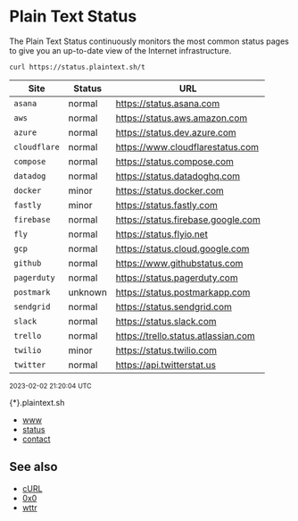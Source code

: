 # Plain Text Status

The Plain Text Status continuously monitors the most common status pages
to give you an up-to-date view of the Internet infrastructure.

```shell
curl https://status.plaintext.sh/t
```

| **Site** | **Status** | **URL** |
| -------- | ---------- | ------- |
| `asana`       | <span>normal</span>   | <a href="https://status.asana.com" data-index="1">https://status.asana.com</a> |
| `aws`         | <span>normal</span>   | <a href="https://status.aws.amazon.com" data-index="2">https://status.aws.amazon.com</a> |
| `azure`       | <span>normal</span>   | <a href="https://status.dev.azure.com" data-index="3">https://status.dev.azure.com</a> |
| `cloudflare`  | <span>normal</span>   | <a href="https://www.cloudflarestatus.com" data-index="4">https://www.cloudflarestatus.com</a> |
| `compose`     | <span>normal</span>   | <a href="https://status.compose.com" data-index="5">https://status.compose.com</a> |
| `datadog`     | <span>normal</span>   | <a href="https://status.datadoghq.com" data-index="6">https://status.datadoghq.com</a> |
| `docker`      | <span class="minor">minor</span>    | <a href="https://status.docker.com" data-index="7">https://status.docker.com</a> |
| `fastly`      | <span class="minor">minor</span>    | <a href="https://status.fastly.com" data-index="8">https://status.fastly.com</a> |
| `firebase`    | <span>normal</span>   | <a href="https://status.firebase.google.com" data-index="9">https://status.firebase.google.com</a> |
| `fly`         | <span>normal</span>   | <a href="https://status.flyio.net" data-index="10">https://status.flyio.net</a> |
| `gcp`         | <span>normal</span>   | <a href="https://status.cloud.google.com" data-index="11">https://status.cloud.google.com</a> |
| `github`      | <span>normal</span>   | <a href="https://www.githubstatus.com" data-index="12">https://www.githubstatus.com</a> |
| `pagerduty`   | <span>normal</span>   | <a href="https://status.pagerduty.com" data-index="13">https://status.pagerduty.com</a> |
| `postmark`    | <span>unknown</span>  | <a href="https://status.postmarkapp.com" data-index="14">https://status.postmarkapp.com</a> |
| `sendgrid`    | <span>normal</span>   | <a href="https://status.sendgrid.com" data-index="15">https://status.sendgrid.com</a> |
| `slack`       | <span>normal</span>   | <a href="https://status.slack.com" data-index="16">https://status.slack.com</a> |
| `trello`      | <span>normal</span>   | <a href="https://trello.status.atlassian.com" data-index="17">https://trello.status.atlassian.com</a> |
| `twilio`      | <span class="minor">minor</span>    | <a href="https://status.twilio.com" data-index="18">https://status.twilio.com</a> |
| `twitter`     | <span>normal</span>   | <a href="https://api.twitterstat.us" data-index="19">https://api.twitterstat.us</a> |

<small>2023-02-02 21:20:04 UTC</small>

 {\*}.plaintext.sh


- [www](https://www.plaintext.sh)
- [status](https://status.plaintext.sh)
- [contact](mailto:hello@plaintext.sh)

## See also

- [cURL](curl.md)
- [0x0](0x0.st.md)
- [wttr](wttr.in.md)
